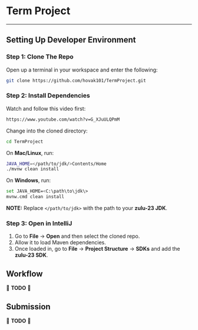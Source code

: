 # Term Project

---
## Setting Up Developer Environment

### Step 1: Clone The Repo

Open up a terminal in your workspace and enter the following:

```sh
git clone https://github.com/hovak101/TermProject.git
```

### Step 2: Install Dependencies

Watch and follow this video first: 
```sh
https://www.youtube.com/watch?v=G_XJuULQPmM
```

Change into the cloned directory:

```sh
cd TermProject
```

On **Mac/Linux**, run:

```sh
JAVA_HOME=</path/to/jdk/>Contents/Home
./mvnw clean install
```

On **Windows**, run:

```sh
set JAVA_HOME=<C:\path\to\jdk\>
mvnw.cmd clean install
```

**NOTE:** Replace `</path/to/jdk>` with the path to your **zulu-23 JDK**.

### Step 3: Open in IntelliJ

1. Go to **File** → **Open** and then select the cloned repo.
2. Allow it to load Maven dependencies.
3. Once loaded in, go to **File** → **Project Structure** → **SDKs** and add the **zulu-23 SDK**.

## Workflow

🚧 **TODO** 🚧

## Submission

🚧 **TODO** 🚧
